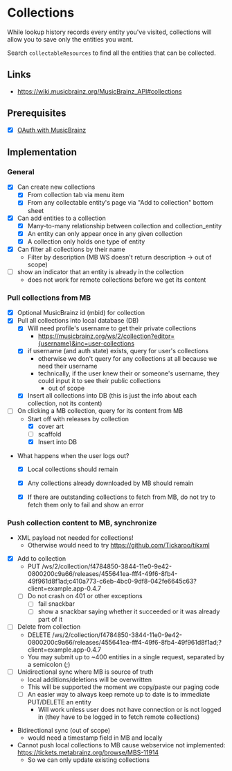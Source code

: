 # Collections

While lookup history records every entity you've visited, collections will allow you to save
only the entities you want.

Search `collectableResources` to find all the entities that can be collected.

## Links

- https://wiki.musicbrainz.org/MusicBrainz_API#collections


## Prerequisites

- [x] [OAuth with MusicBrainz](oauth_musicbrainz.md)

## Implementation

### General
- [x] Can create new collections
  - [x] From collection tab via menu item
  - [x] From any collectable entity's page via "Add to collection" bottom sheet
- [x] Can add entities to a collection
  - [x] Many-to-many relationship between collection and collection_entity
  - [x] An entity can only appear once in any given collection
  - [x] A collection only holds one type of entity
- [x] Can filter all collections by their name
  - Filter by description (MB WS doesn't return description -> out of scope)
- [ ] show an indicator that an entity is already in the collection
  - does not work for remote collections before we get its content

### Pull collections from MB
- [x] Optional MusicBrainz id (mbid) for collection
- [x] Pull all collections into local database (DB)
  - [x] Will need profile's username to get their private collections
    - https://musicbrainz.org/ws/2/collection?editor={username}&inc=user-collections
  - [x] if username (and auth state) exists, query for user's collections
    - otherwise we don't query for any collections at all because we need their username
    - technically, if the user knew their or someone's username, they could input it to see their public collections
      - out of scope
  - [x] Insert all collections into DB (this is just the info about each collection, not its content)
- [ ] On clicking a MB collection, query for its content from MB
  - Start off with releases by collection
    - [x] cover art
    - [ ] scaffold
    - [x] Insert into DB
- What happens when the user logs out?
  - [x] Local collections should remain
  - [x] Any collections already downloaded by MB should remain
  - [x] If there are outstanding collections to fetch from MB, do not try to fetch them only to fail and show an error


### Push collection content to MB, synchronize
- XML payload not needed for collections!
  - Otherwise would need to try https://github.com/Tickaroo/tikxml
- [x] Add to collection
  - PUT /ws/2/collection/f4784850-3844-11e0-9e42-0800200c9a66/releases/455641ea-fff4-49f6-8fb4-49f961d8f1ad;c410a773-c6eb-4bc0-9df8-042fe6645c63?client=example.app-0.4.7
  - [ ] Do not crash on 401 or other exceptions
    - [ ] fail snackbar
    - [ ] show a snackbar saying whether it succeeded or it was already part of it
- [ ] Delete from collection
  - DELETE /ws/2/collection/f4784850-3844-11e0-9e42-0800200c9a66/releases/455641ea-fff4-49f6-8fb4-49f961d8f1ad;?client=example.app-0.4.7
  - You may submit up to ~400 entities in a single request, separated by a semicolon (;)
- [ ] Unidirectional sync where MB is source of truth
  - local additions/deletions will be overwritten
  - This will be supported the moment we copy/paste our paging code
  - [ ] An easier way to always keep remote up to date is to immediate PUT/DELETE an entity
    - Will work unless user does not have connection or is not logged in (they have to be logged in to fetch remote collections)
- Bidirectional sync (out of scope)
  - would need a timestamp field in MB and locally
- Cannot push local collections to MB cause webservice not implemented: https://tickets.metabrainz.org/browse/MBS-11914
  - So we can only update existing collections

